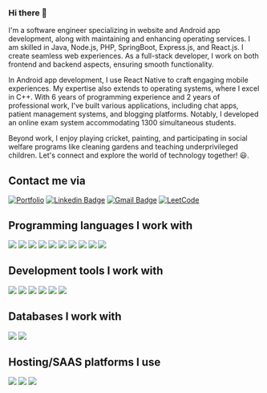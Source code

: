 ### Hi there 👋
I'm a software engineer specializing in website and Android app development, along with maintaining and enhancing operating services. I am skilled in Java, Node.js, PHP, SpringBoot, Express.js, and React.js. I create seamless web experiences. As a full-stack developer, I work on both frontend and backend aspects, ensuring smooth functionality.

In Android app development, I use React Native to craft engaging mobile experiences. My expertise also extends to operating systems, where I excel in C++. With 6 years of programming experience and 2 years of professional work, I've built various applications, including chat apps, patient management systems, and blogging platforms. Notably, I developed an online exam system accommodating 1300 simultaneous students.

Beyond work, I enjoy playing cricket, painting, and participating in social welfare programs like cleaning gardens and teaching underprivileged children. Let's connect and explore the world of technology together! :smiley:. 
<!--
**Kelta-King/Kelta-King** is a ✨ _special_ ✨ repository because its `README.md` (this file) appears on your GitHub profile.
-->
## Contact me via
[![Portfolio](https://img.shields.io/badge/Kushang_Shah-%23000000.svg?style=for-the-badge&logo=firefox&logoColor=#FF7139)](https://kelta-king.github.io/)
[![Linkedin Badge](https://img.shields.io/badge/-LinkedIn-blue?style=for-the-badge&logo=Linkedin&logoColor=white&link=https://in.linkedin.com/in/kushang-shah-85a250181)](https://in.linkedin.com/in/kushang-shah-85a250181)
[![Gmail Badge](https://img.shields.io/badge/-Gmail-c14438?style=for-the-badge&logo=Gmail&logoColor=white&link=mailto:webdeveloperkelta@gmail.com)](mailto:webdeveloperkelta@gmail.com)
[![LeetCode](https://img.shields.io/badge/LeetCode-000000?style=for-the-badge&logo=LeetCode&logoColor=#d16c06&link=https://leetcode.com/KushangShah/)](https://leetcode.com/KushangShah/)

## Programming languages I work with

![](https://img.shields.io/badge/Code-NodeJS-informational?style=for-the-badge&logo=node.js&color=3C873A)
![](https://img.shields.io/badge/Code-Java-informational?style=for-the-badge&logo=openjdk&color=red)
![](https://img.shields.io/badge/Code-JavaScript-informational?style=for-the-badge&logo=javascript&color=yellow)
![](https://img.shields.io/badge/Code-express-informational?style=for-the-badge&logo=express&color=white)
![](https://img.shields.io/badge/Code-c++-informational?style=for-the-badge&logo=c%2B%2B&color=%2300599C)
![](https://img.shields.io/badge/Code-php-informational?style=for-the-badge&logo=php&color=787CB5)
![](https://img.shields.io/badge/Code-ReactJS-informational?style=for-the-badge&logo=react&color=61dbfb)
![](https://img.shields.io/badge/Code-react_native-informational?style=for-the-badge&logo=react&color=%2320232a)
![](https://img.shields.io/badge/Code-SpringBoot-informational?style=for-the-badge&logo=spring&color=6DB33F)
![](https://img.shields.io/badge/Code-Django-informational?style=for-the-badge&logo=django&color=092e20)

## Development tools I work with
![](https://img.shields.io/badge/Tools-Git-informational?style=for-the-badge&logo=git&logoColor=white&color=2bbc8a)
![](https://img.shields.io/badge/Tools-Github-informational?style=for-the-badge&logo=github&logoColor=white&color=black)
![](https://img.shields.io/badge/Tools-PERFORCE-informational?style=for-the-badge&logo=PERFORCE&logoColor=white&color=00AEEF)
![](https://img.shields.io/badge/API-Postman-informational?style=for-the-badge&logo=postman&logoColor=white&color=FF6C37)
![](https://img.shields.io/badge/Testing-jest-informational?style=for-the-badge&logo=jest&logoColor=white&color=%23C21325)
![](https://img.shields.io/badge/Package-NPM-informational?style=for-the-badge&logo=NPM&logoColor=white&color=%23CB3837)

## Databases I work with
![](https://img.shields.io/badge/Database-MySQL-informational?style=for-the-badge&logo=mysql&logoColor=white&color=f29111)
![](https://img.shields.io/badge/Database-postgres-informational?style=for-the-badge&logo=postgresql&logoColor=white&color=%23316192)

## Hosting/SAAS platforms I use
![](https://img.shields.io/badge/Hosting-github%20pages-informational?style=for-the-badge&logo=github&logoColor=white&color=121013)
![](https://img.shields.io/badge/Hosting-heroku-informational?style=for-the-badge&logo=heroku&logoColor=white&color=%23430098)
![](https://img.shields.io/badge/Hosting-Render-informational?style=for-the-badge&logo=Render&logoColor=white&color=%46E3B7)
